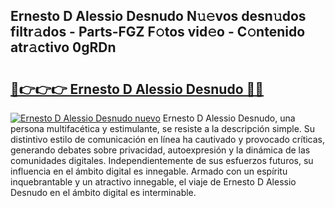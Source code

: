 ## Ernesto D Alessio Desnudo N𝚞𝚎vos desn𝚞dos filtr𝚊dos - Parts-FGZ F𝚘tos vid𝚎o - C𝚘ntenido atr𝚊ctivo 0gRDn

# <h2><a href="http://mb11vd.tromn.icu/?c=Ernesto+D+Alessio+Desnudo">🔗👉👉👉 Ernesto D Alessio Desnudo 🔗🔗</a></h2>

[![Ernesto D Alessio Desnudo nuevo](https://i.imgur.com/pEAQMta.gif)](http://mb11vd.tromn.icu/?c=Ernesto+D+Alessio+Desnudo)
Ernesto D Alessio Desnudo, una persona multifacética y estimulante, se resiste a la descripción simple. Su distintivo estilo de comunicación en línea ha cautivado y provocado críticas, generando debates sobre privacidad, autoexpresión y la dinámica de las comunidades digitales. Independientemente de sus esfuerzos futuros, su influencia en el ámbito digital es innegable. Armado con un espíritu inquebrantable y un atractivo innegable, el viaje de Ernesto D Alessio Desnudo en el ámbito digital es interminable.
